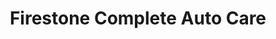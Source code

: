 ---
title: "Firestone Complete Auto Care"
url: /levittown/firestone-complete-auto-care/
shop: car repair
---